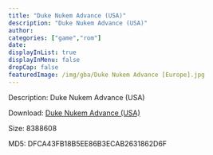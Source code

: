```yaml
---
title: "Duke Nukem Advance (USA)"
description: "Duke Nukem Advance (USA)"
author: 
categories: ["game","rom"]
date: 
displayInList: true
displayInMenu: false
dropCap: false
featuredImage: /img/gba/Duke Nukem Advance [Europe].jpg
---
```


Description: Duke Nukem Advance (USA)

Download: <a style="text-decoration:underline;" href="https://mega.nz/#!fWAmkQBL!diPfOYJcRA7WcSsDRCFrqurQy1ArUWR6Qljqc7DWHGI" target = "_blank" rel = "nofollow" > Duke Nukem Advance (USA)</a>

Size: 8388608

MD5: DFCA43FB18B5EE86B3ECAB2631862D6F


